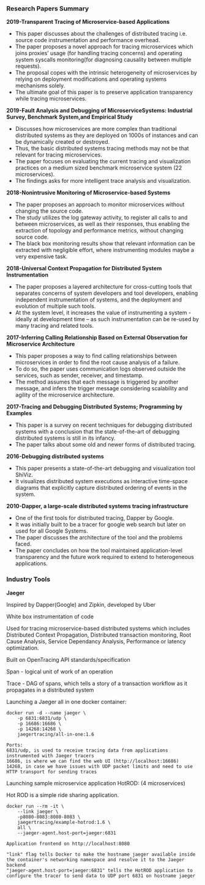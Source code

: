 ### Research Papers Summary

**2019-Transparent Tracing of Microservice-based Applications**

- This paper discusses about the challenges of distributed tracing i.e. source code instrumentation and performance overhead.
- The paper proposes a novel approach for tracing microservices which  joins proxies’ usage (for handling tracing concerns) and operating  system syscalls monitoring(for diagnosing causality between multiple  requests).
- The proposal copes with the intrinsic heterogeneity of microservices  by relying on deployment modifications and operating systems mechanisms  solely.
- The ultimate goal of this paper is to preserve application transparency while tracing microservices.

**2019-Fault Analysis and Debugging of MicroserviceSystems: Industrial Survey, Benchmark System,and Empirical Study**

- Discusses how microservices are more complex than traditional  distributed systems as they are deployed on 1000s of instances and can  be dynamically created or destroyed.
- Thus, the basic distributed systems tracing methods may not be that relevant for tracing microservices.
- The paper focuses on evaluating the current tracing and  visualization practices on a medium sized benchmark microservice system  (22 microservices).
- The findings asks for more intelligent trace analysis and visualization.

**2018-Nonintrusive Monitoring of Microservice-based Systems**

- The paper proposes an approach to monitor microservices without changing the source code.
- The study utilizes the log gateway activity, to register all calls  to and between microservices, as well as their responses, thus enabling  the extraction of topology and performance metrics, without changing  source code.
- The black box monitoring results show that relevant information can  be extracted with negligible effort, where instrumenting modules maybe a  very expensive task.

**2018-Universal Context Propagation for Distributed System Instrumentation**

- The paper proposes a layered architecture for cross-cutting tools  that separates concerns of system developers and tool developers,  enabling independent instrumentation of systems, and the deployment and  evolution of multiple such tools.
- At the system level, it increases the value of instrumenting a  system - ideally at development time – as such instrumentation can be  re-used by many tracing and related tools.

**2017-Inferring Calling Relationship Based on External Observation for Microservice Architecture**

- This paper proposes a way to find calling relationships between  microservices in order to find the root cause analysis of a failure.
- To do so, the paper uses communication logs observed outside the services, such as sender, receiver, and timestamp.
- The method assumes that each message is triggered by another  message, and infers the trigger message considering scalability and  agility of the microservice architecture.

**2017-Tracing and Debugging Distributed Systems; Programming by Examples**

- This paper is a survey on recent techniques for debugging  distributed systems with a conclusion that the state-of-the-art of  debugging distributed systems is still in its infancy.
- The paper talks about some old and newer forms of distributed tracing.

**2016-Debugging distributed systems**

- This paper presents a state-of-the-art debugging and visualization tool ShiViz.
- It  visualizes  distributed  system executions as interactive  time-space diagrams that explicitly capture distributed ordering of  events in the system.

**2010-Dapper, a large-scale distributed systems tracing infrastructure**

- One of the first tools for distributed tracing, Dapper by Google.
- It was initially built to be a tracer for google web search but later on used for all Google Systems.
- The paper discusses the architecture of the tool and the problems faced.
- The paper concludes on how the tool maintained application-level  transparency and the future work required to extend to heterogeneous  applications.



### Industry Tools

**Jaeger**

Inspired by Dapper(Google) and Zipkin, developed by Uber

White box instrumentation of code

Used for tracing microservice-based distributed systems which includes Distributed Context Propagation, Distributed transaction monitoring, Root Cause Analysis, Service Dependancy Analysis, Performance or latency optimization.

Built on OpenTracing API standards/specification

Span - logical unit of work of an operation 

Trace - DAG of spans, which tells a story of a transaction workflow  as it propagates in a distributed system

Launching a Jaeger all in one docker container:

```
docker run -d --name jaeger \
    -p 6831:6831/udp \
    -p 16686:16686 \
    -p 14268:14268 \
    jaegertracing/all-in-one:1.6
   
Ports:
6831/udp, is used to receive tracing data from applications instrumented with Jaeger tracers
16686, is where we can find the web UI (http://localhost:16686)
14268, in case we have issues with UDP packet limits and need to use HTTP transport for sending traces
```

Launching sample microservice application HotROD: (4 microservices)

Hot ROD is a simple ride sharing application.

```
docker run --rm -it \
    --link jaeger \
    -p8080-8083:8080-8083 \
    jaegertracing/example-hotrod:1.6 \
    all \
    --jaeger-agent.host-port=jaeger:6831
    
Application frontend on http://localhost:8080

"link" flag tells Docker to make the hostname jaeger available inside the container's networking namespace and resolve it to the Jaeger backend
"jaeger-agent.host-port=jaeger:6831" tells the HotROD application to configure the tracer to send data to UDP port 6831 on hostname jaeger
```






